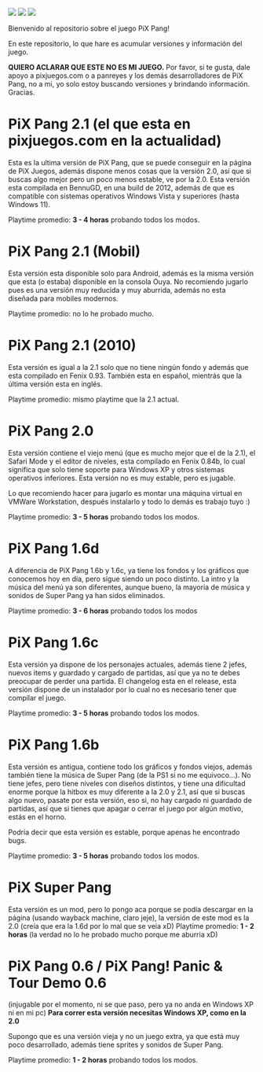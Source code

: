 ![](https://img.shields.io/github/downloads/tomiiiiiiiii/pixpang/total) ![](https://img.shields.io/github/last-commit/tomiiiiiiiii/pixpang) ![](https://img.shields.io/github/release-date/tomiiiiiiiii/pixpang)

Bienvenido al repositorio sobre el juego PiX Pang!

En este repositorio, lo que hare es acumular versiones y información del juego.

**QUIERO ACLARAR QUE ESTE NO ES MI JUEGO.** Por favor, si te gusta, dale apoyo a pixjuegos.com o a panreyes y los demás desarrolladores de PiX Pang, no a mi, yo solo estoy buscando versiones y brindando información. Gracias.


# PiX Pang 2.1 (el que esta en pixjuegos.com en la actualidad)
Esta es la ultima versión de PiX Pang, que se puede conseguir en la página de PiX Juegos, además dispone menos cosas que la versión 2.0, así que si buscas algo mejor pero un poco menos estable, ve por la 2.0.
Esta versión esta compilada en BennuGD, en una build de 2012, además de que es compatible con sistemas operativos Windows Vista y superiores (hasta Windows 11). 

Playtime promedio: **3 - 4 horas** probando todos los modos.

# PiX Pang 2.1 (Mobil)

Esta versión esta disponible solo para Android, además es la misma versión que esta (o estaba) disponible en la consola Ouya.
No recomiendo jugarlo pues es una versión muy reducida y muy aburrida, además no esta diseñada para mobiles modernos.

Playtime promedio: no lo he probado mucho.

# PiX Pang 2.1 (2010)

Esta versión es igual a la 2.1 solo que no tiene ningún fondo y además que esta compilado en Fenix 0.93.
También esta en español, mientrás que la última versión esta en inglés.

Playtime promedio: mismo playtime que la 2.1 actual.

# PiX Pang 2.0
Esta versión contiene el viejo menú (que es mucho mejor que el de la 2.1), el Safari Mode y el editor de niveles, esta compilado en Fenix 0.84b, lo cual significa que solo tiene soporte para Windows XP y otros sistemas operativos inferiores. Esta versión no es muy estable, pero es jugable.

Lo que recomiendo hacer para jugarlo es montar una máquina virtual en VMWare Workstation, después instalarlo y todo lo demás es trabajo tuyo :)

Playtime promedio: **3 - 5 horas** probando todos los modos.


# PiX Pang 1.6d
A diferencia de PiX Pang 1.6b y 1.6c, ya tiene los fondos y los gráficos que conocemos hoy en día, pero sigue siendo un poco distinto.
La intro y la música del menú ya son diferentes, aunque bueno, la mayoria de música y sonidos de Super Pang ya han sidos eliminados.

Playtime promedio: **3 - 6 horas** probando todos los modos

# PiX Pang 1.6c
Esta versión ya dispone de los personajes actuales, además tiene 2 jefes, nuevos items y guardado y cargado de partidas, así que ya no te debes preocupar de perder una partida.
El changelog esta en el release, esta versión dispone de un instalador por lo cual no es necesario tener que compilar el juego.

Playtime promedio: **3 - 5 horas** probando todos los modos.

# PiX Pang 1.6b
Esta versión es antigua, contiene todo los gráficos y fondos viejos, además también tiene la música de Super Pang (de la PS1 si no me equivoco...).
No tiene jefes, pero tiene niveles con diseños distintos, y tiene una dificultad enorme porque la hitbox es muy diferente a la 2.0 y 2.1, así que si buscas algo nuevo, pasate por esta versión, eso si, no hay cargado ni guardado de partidas, así que si tienes que apagar o cerrar el juego por algún motivo, estás en el horno.

Podría decir que esta versión es estable, porque apenas he encontrado bugs.

Playtime promedio: **3 - 5 horas** probando todos los modos.

# PiX Super Pang
Esta versión es un mod, pero lo pongo aca porque se podía descargar en la página (usando wayback machine, claro jeje), la versión de este mod es la 2.0 (creía que era la 1.6d por lo mal que se veia xD)
Playtime promedio: **1 - 2 horas** (la verdad no lo he probado mucho porque me aburria xD)


# PiX Pang 0.6 / PiX Pang! Panic & Tour Demo 0.6
(injugable por el momento, ni se que paso, pero ya no anda en Windows XP ni en mi pc)
**Para correr esta versión necesitas Windows XP, como en la 2.0**

Supongo que es una versión vieja y no un juego extra, ya que está muy poco desarrollado, además tiene sprites y sonidos de Super Pang.

Playtime promedio: **1 - 2 horas** probando todos los modos.
